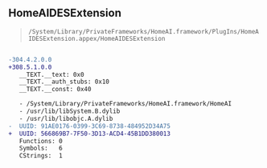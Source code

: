 ## HomeAIDESExtension

> `/System/Library/PrivateFrameworks/HomeAI.framework/PlugIns/HomeAIDESExtension.appex/HomeAIDESExtension`

```diff

-304.4.2.0.0
+308.5.1.0.0
   __TEXT.__text: 0x0
   __TEXT.__auth_stubs: 0x10
   __TEXT.__const: 0x40

   - /System/Library/PrivateFrameworks/HomeAI.framework/HomeAI
   - /usr/lib/libSystem.B.dylib
   - /usr/lib/libobjc.A.dylib
-  UUID: 91AE0176-0399-3C69-8738-484952D34A75
+  UUID: 566869B7-7F50-3D13-ACD4-45B1DD380013
   Functions: 0
   Symbols:   6
   CStrings:  1

```

